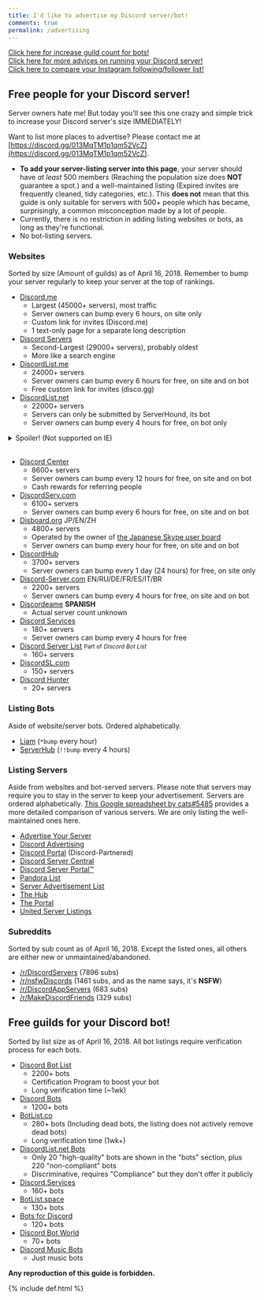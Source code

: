 ```yaml
---
title: I'd like to advertise my Discord server/bot!
comments: true
permalink: /advertising
---
```


<meta name="og:title" content="I'd like to advertise my Discord server/bot!">
<meta name="og:article:author" content="Austin Huang (The Double-Eyed Bus#6889)">
<meta name="og:description" content="Need people for your Discord server? Need guilds for your Discord bots? Then this page is for YOU to achieve your goal!">
<meta name="description" content="Need people for your Discord server? Need guilds for your Discord bots? Then this page is for YOU achieve your goal!">

<!--
<p align="right"><small>Sponsored by:</small><br />
<a href="https://discord.center/?a=cod4xXUltltp"><img src="https://cdn.discordapp.com/attachments/443377744143974420/443405967254618123/dcad.png" alt="This webpage is sponsored by Discord.Center" width="400" align="right" /></a></p>
-->

[Click here for increase guild count for bots!](#free-guilds-for-your-discord-bot)<br />[Click here for more advices on running your Discord server!](./discord-server-guide)<br />[Click here to compare your Instagram following/follower list!](./instagram-compare)
## Free people for your Discord server!

Server owners hate me! But today you'll see this one crazy and simple trick to increase your Discord server's size IMMEDIATELY!

Want to list more places to advertise? Please contact me at [https://discord.gg/013MqTM1p1qm52VcZ](https://discord.gg/013MqTM1p1qm52VcZ).

* **To add your server-listing server into this page**, your server should have *at least* 500 members (Reaching the population size does **NOT** guarantee a spot.) and a well-maintained listing (Expired invites are frequently cleaned, tidy categories, etc.). This **does not** mean that this guide is only suitable for servers with 500+ people which has became, surprisingly, a common misconception made by a lot of people.
* Currently, there is no restriction in adding listing websites or bots, as long as they're functional.
* No bot-listing servers.
  
### Websites
Sorted by size (Amount of guilds) as of April 16, 2018. Remember to bump your server regularly to keep your server at the top of rankings.

* [Discord.me](http://discord.me)
  * Largest (45000+ servers), most traffic
  * Server owners can bump every 6 hours, on site only
  * Custom link for invites (Discord.me)
  * 1 text-only page for a separate long description
* [Discord Servers](http://discservs.co)
  * Second-Largest (29000+ servers), probably oldest
  * More like a search engine
* [DiscordList.me](http://discordlist.me)
  * 24000+ servers
  * Server owners can bump every 6 hours for free, on site and on bot
  * Free custom link for invites (disco.gg)
* [DiscordList.net](http://discordlist.net)
  * 22000+ servers
  * Servers can only be submitted by ServerHound, its bot 
  * Server owners can bump every 4 hours for free, on bot only
<details><summary>Spoiler! (Not supported on IE)</summary>
ServerHound, their listing bot, <a href="https://www.reddit.com/search?q=serverhound">has a terrible reputation</a> and is frequently considered a botnet. The bot was caught <a href="https://www.reddit.com/r/discordapp/comments/5sz8qo/does_serverhound_secretly_log_your_servers_chat/">monitored server messages before</a> <sup>In mid-2017, I worked with DiscordList and witnessed that some staff have access to "Radar", which logs global messages</sup> and <a href="https://www.reddit.com/r/discordapp/comments/79e79e/serverhound_website_taken_down/">releasing all user data on another website called Discord.Solutions (Taken down)</a>. Some users reported that the website seems to be a target for raiding, as the entire listing database was <a href="https://medium.com/@linuswillner/discordlist-net-and-how-to-not-run-a-website-a0694b1ec360">unencrypted and vulnerble to DDoS</a>. In short, avoid listing your server there, or use ServerHound in any way.
</details><br>

* [Discord Center](https://discord.center/?a=cod4xXUltltp)
  * 8600+ servers
  * Server owners can bump every 12 hours for free, on site and on bot
  * Cash rewards for referring people
* [DiscordServ.com](http://discordserv.com)
  * 6100+ servers
  * Server owners can bump every 6 hours for free, on site and on bot
* [Disboard.org](http://disboard.org/?ref=austinhuang.me) JP/EN/ZH
  * 4800+ servers
  * Operated by the owner of [the Japanese Skype user board](http://skypech.com)
  * Server owners can bump every hour for free, on site and on bot
* [DiscordHub](https://discordhub.com/servers/list)
  * 3700+ servers
  * Server owners can bump every 1 day (24 hours) for free, on site only
* [Discord-Server.com](http://discord-server.com) EN/RU/DE/FR/ES/IT/BR
  * 2200+ servers
  * Server owners can bump every 4 hours for free, on site and on bot
* [Discordeame](http://discordea.net) **SPANISH**
  * Actual server count unknown
* [Discord Services](http://discord.services)
  * 180+ servers
  * Server owners can bump every 4 hours for free
* [Discord Server List](https://discordbots.org/servers) <small>Part of <i>Discord Bot List</i></small>
  * 160+ servers
* [DiscordSL.com](https://discordsl.com/)
  * 150+ servers
* [Discord Hunter](https://discordhunter.com/)
  * 20+ servers

### Listing Bots
Aside of website/server bots. Ordered alphabetically.

* [Liam](https://liam.advertise.racing/) (`*bump` every hour)
* [ServerHub](https://discordapp.com/oauth2/authorize?client_id=277420177283481601&scope=bot&permissions=351297) (`!!bump` every 4 hours)

### Listing Servers
Aside from websites and bot-served servers. Please note that servers may require you to stay in the server to keep your advertisement. Servers are ordered alphabetically. [This Google spreadsheet by cats#5485](https://docs.google.com/spreadsheets/d/1Ia8VYVrnggQR1Kvb982DzbjZMXjqqrtETPVE9ri7Jag/edit#gid=0) provides a more detailed comparison of various servers. We are only listing the well-maintained ones here.

* [Advertise Your Server](https://discord.gg/RrjdrGQ)
* [Discord Advertising](https://discord.gg/qHACJg3)
* [Discord Portal](https://discord.gg/KmZETQW) (Discord-Partnered)
* [Discord Server Central](http://discord.gg/PrzjCjG)
* [Discord Server Portal™](https://discord.gg/DbZd8pg)
* [Pandora List](https://discord.gg/mU9ezQ2)
* [Server Advertisement List](http://discord.gg/Gb9gjd3)
* [The Hub](https://discord.gg/dGUC3F6)
* [The Portal](https://discord.gg/6HtGJ98)
* [United Server Listings](https://discord.gg/HbATpW2)

### Subreddits
Sorted by sub count as of April 16, 2018. Except the listed ones, all others are either new or unmaintained/abandoned.

* [/r/DiscordServers](https://www.reddit.com/r/discordservers/) (7896 subs)
* [/r/nsfwDiscords](https://www.reddit.com/r/nsfwDiscords/) (1461 subs, and as the name says, it's **NSFW**)
* [/r/DiscordAppServers](https://www.reddit.com/r/DiscordAppServers/) (683 subs)
* [/r/MakeDiscordFriends](https://www.reddit.com/r/MakeDiscordFriends/) (329 subs)

## Free guilds for your Discord bot!
Sorted by list size as of April 16, 2018. All bot listings require verification process for each bots.

* [Discord Bot List](https://discordbots.org)
  * 2200+ bots
  * Certification Program to boost your bot
  * Long verification time (~1wk)
* [Discord Bots](https://bots.discord.pw)
  * 1200+ bots
* [BotList.co](https://botlist.co/bots/filter?category=&platform=15&order=date)
  * 280+ bots (Including dead bots, the listing does not actively remove dead bots)
  * Long verification time (1wk+)
* [DiscordList.net Bots](https://bots.discordlist.net)
  * Only 20 "high-quality" bots are shown in the "bots" section, plus 220 "non-compliant" bots
  * Discriminative, requires "Compliance" but they don't offer it publicly
* [Discord.Services](http://discord.services/bots/?ref=austinhuang.me)
  * 160+ bots
* [BotList.space](https://botlist.space/?ref=austinhuang.me)
  * 130+ bots
* [Bots for Discord](https://botsfordiscord.com/?ref=austinhuang.me)
  * 120+ bots
* [Discord Bot World](https://discordbot.world/)
  * 70+ bots
* [Discord Music Bots](https://www.discordmusicbots.com/?ref=austinhuang.me)
  * Just music bots

**Any reproduction of this guide is forbidden.**

{% include def.html %}
